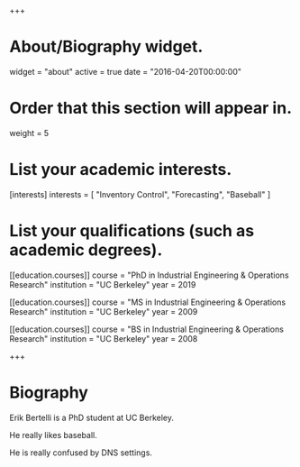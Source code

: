 +++
# About/Biography widget.
widget = "about"
active = true
date = "2016-04-20T00:00:00"

# Order that this section will appear in.
weight = 5

# List your academic interests.
[interests]
  interests = [
    "Inventory Control",
    "Forecasting",
    "Baseball"
  ]

# List your qualifications (such as academic degrees).
[[education.courses]]
  course = "PhD in Industrial Engineering & Operations Research"
  institution = "UC Berkeley"
  year = 2019

[[education.courses]]
  course = "MS in Industrial Engineering & Operations Research"
  institution = "UC Berkeley"
  year = 2009

[[education.courses]]
  course = "BS in Industrial Engineering & Operations Research"
  institution = "UC Berkeley"
  year = 2008
 
+++

# Biography

Erik Bertelli is a PhD student at UC Berkeley.

He really likes baseball. 

He is really confused by DNS settings. 
